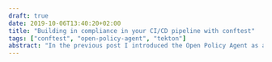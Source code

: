 ```yaml
---
draft: true
date: 2019-10-06T13:40:20+02:00
title: "Building in compliance in your CI/CD pipeline with conftest"
tags: ["conftest", "open-policy-agent", "tekton"]
abstract: "In the previous post I introduced the Open Policy Agent as a method to validate configuration changes against policies to maintain compliance in your environment. In this post I will show how you can utilise the Open Policy Agent with conftest to build in compliance checks in your CI/CD pipeline and how conftest can be used to centrally manage the Rego policies."
---
```


